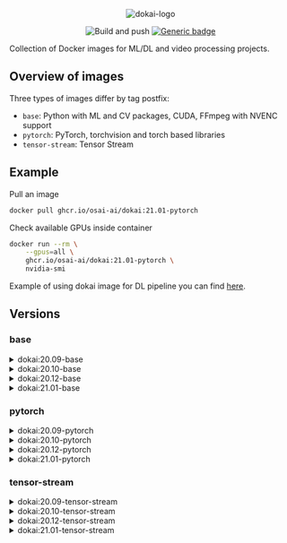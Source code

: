 <div align="center">

![dokai-logo](https://raw.githubusercontent.com/osai-ai/dokai/master/pics/dokai-logo.png)

![Build and push](https://github.com/osai-ai/dokai/workflows/Build%20and%20push/badge.svg)
[![Generic badge](https://img.shields.io/badge/License-MIT-<COLOR>.svg)](https://shields.io/)

</div>

Collection of Docker images for ML/DL and video processing projects. 

## Overview of images

Three types of images differ by tag postfix:

* `base`: Python with ML and CV packages, CUDA, FFmpeg with NVENC support
* `pytorch`: PyTorch, torchvision and torch based libraries
* `tensor-stream`: Tensor Stream

## Example

Pull an image 
```Bash
docker pull ghcr.io/osai-ai/dokai:21.01-pytorch
```

Check available GPUs inside container
```bash
docker run --rm \
    --gpus=all \
    ghcr.io/osai-ai/dokai:21.01-pytorch \
    nvidia-smi
```

Example of using dokai image for DL pipeline you can find [here](https://github.com/osai-ai/dokai/tree/master/example).

## Versions 

### base

<details><summary>dokai:20.09-base</summary>
<p>

[ghcr.io/osai-ai/dokai:20.09-base](https://github.com/orgs/osai-ai/packages/container/dokai/89195)

FFmpeg (release/4.3), nv-codec-headers (sdk/9.1)  
Python (3.6.9)  

pip==20.2.3  
setuptools==50.3.0  
packaging==20.4  
numpy==1.19.2  
opencv-python==4.4.0.42  
scipy==1.5.2  
matplotlib==3.3.2  
pandas==1.1.2  
notebook==6.1.4  
scikit-learn==0.23.2  
scikit-image==0.17.2  
albumentations==0.4.6  
Cython==0.29.21  
Pillow==7.2.0  
trafaret-config==2.0.2  
pyzmq==19.0.2  
librosa==0.8.0  
psutil==5.7.2  
dataclasses==0.7  

</p>
</details>

<details><summary>dokai:20.10-base</summary>
<p>

[ghcr.io/osai-ai/dokai:20.10-base](https://github.com/orgs/osai-ai/packages/container/dokai/176382)

FFmpeg (release/4.3), nv-codec-headers (sdk/9.1)  
Python (3.6.9)  

pip==20.2.4  
setuptools==50.3.2  
packaging==20.4  
numpy==1.19.2  
opencv-python==4.4.0.44  
scipy==1.5.3  
matplotlib==3.3.2  
pandas==1.1.3  
notebook==6.1.4  
scikit-learn==0.23.2  
scikit-image==0.17.2  
albumentations==0.5.0  
Cython==0.29.21  
Pillow==8.0.0  
trafaret-config==2.0.2  
pyzmq==19.0.2  
librosa==0.8.0  
psutil==5.7.2  
dataclasses==0.7  
pydantic==1.6.1  
requests==2.24.0 

</p>
</details>

<details><summary>dokai:20.12-base</summary>
<p>

[ghcr.io/osai-ai/dokai:20.12-base](https://github.com/orgs/osai-ai/packages/container/dokai/623505)

CUDA (11.1), cuDNN (8.0.5)  
FFmpeg (release/4.3), nv-codec-headers (sdk/9.1)  
Python (3.8.5)  

pip==20.3.3  
setuptools==51.0.0  
packaging==20.8  
numpy==1.19.4  
opencv-python==4.4.0.46  
scipy==1.5.4  
matplotlib==3.3.3  
pandas==1.1.5  
notebook==6.1.5  
scikit-learn==0.23.2  
scikit-image==0.18.0  
albumentations==0.5.2  
Cython==0.29.21  
Pillow==8.0.1  
trafaret-config==2.0.2  
pyzmq==20.0.0  
librosa==0.8.0  
psutil==5.8.0  
pydantic==1.7.3  
requests==2.25.1  

</p>
</details>

<details><summary>dokai:21.01-base</summary>
<p>

[ghcr.io/osai-ai/dokai:21.01-base](https://github.com/orgs/osai-ai/packages/container/dokai/858256)

CUDA (11.1.1), cuDNN (8.0.5)  
FFmpeg (release/4.3), nv-codec-headers (sdk/10.0)  
Python (3.8.5)  

pip==20.3.3  
setuptools==51.3.3  
packaging==20.8  
numpy==1.19.5  
opencv-python==4.5.1.48  
scipy==1.6.0  
matplotlib==3.3.3  
pandas==1.2.0  
notebook==6.2.0  
scikit-learn==0.24.1  
scikit-image==0.18.1  
albumentations==0.5.2  
Cython==0.29.21  
Pillow==8.1.0  
trafaret-config==2.0.2  
pyzmq==21.0.1  
librosa==0.8.0  
psutil==5.8.0  
pydantic==1.7.3  
requests==2.25.1  

</p>
</details>

### pytorch

<details><summary>dokai:20.09-pytorch</summary>
<p>

[ghcr.io/osai-ai/dokai:20.09-pytorch](https://github.com/orgs/osai-ai/packages/container/dokai/89197)

additionally to `dokai:20.09-base`:

torch==1.6.0  
torchvision==0.7.0  
pytorch-argus==0.1.2  
timm==0.2.1  
apex (master)  

</p>
</details>

<details><summary>dokai:20.10-pytorch</summary>
<p>

[ghcr.io/osai-ai/dokai:20.10-pytorch](https://github.com/orgs/osai-ai/packages/container/dokai/176388)

additionally to `dokai:20.10-base`:

torch==1.6.0  
torchvision==0.7.0  
pytorch-argus==0.1.2  
timm==0.2.1  
apex (master)  

</p>
</details>

<details><summary>dokai:20.12-pytorch</summary>
<p>

[ghcr.io/osai-ai/dokai:20.12-pytorch](https://github.com/orgs/osai-ai/packages/container/dokai/623509)

additionally to `dokai:20.12-base`:

torch==1.7.1 (source, v1.7.1 tag)  
torchvision==0.8.2 (source, v0.8.2 tag)  
pytorch-argus==0.2.0  
timm==0.3.2  
kornia==0.4.1  
apex (source, master branch)  

</p>
</details>

<details><summary>dokai:21.01-pytorch</summary>
<p>

[ghcr.io/osai-ai/dokai:21.01-pytorch](https://github.com/orgs/osai-ai/packages/container/dokai/858271)

additionally to `dokai:21.01-base`:

torch==1.8.0a0+4aea007 (source, master branch)  
torchvision==0.8.2 (source, v0.8.2 tag)  
pytorch-argus==0.2.0  
timm==0.3.4  
kornia==0.4.1  
apex (source, master branch)  

</p>
</details>

### tensor-stream

<details><summary>dokai:20.09-tensor-stream</summary>
<p>

[ghcr.io/osai-ai/dokai:20.09-tensor-stream](https://github.com/orgs/osai-ai/packages/container/dokai/89200)

additionally to `dokai:20.09-pytorch`:

tensor-stream==0.4.6 (dev)  

</p>
</details>

<details><summary>dokai:20.10-tensor-stream</summary>
<p>

[ghcr.io/osai-ai/dokai:20.10-tensor-stream](https://github.com/orgs/osai-ai/packages/container/dokai/176389)

additionally to `dokai:20.10-pytorch`:

tensor-stream==0.4.6 (dev)  

</p>
</details>

<details><summary>dokai:20.12-tensor-stream</summary>
<p>

[ghcr.io/osai-ai/dokai:20.12-tensor-stream](https://github.com/orgs/osai-ai/packages/container/dokai/623510)

additionally to `dokai:20.12-pytorch`:

tensor-stream==0.4.6 (source, dev branch) 

</p>
</details>

<details><summary>dokai:21.01-tensor-stream</summary>
<p>

[ghcr.io/osai-ai/dokai:21.01-tensor-stream](https://github.com/orgs/osai-ai/packages/container/dokai/858272)

additionally to `dokai:21.01-pytorch`:

tensor-stream==0.4.6 (source, dev branch) 

</p>
</details>
